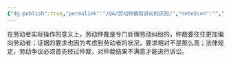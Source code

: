 ```yaml
---
{"dg-publish":true,"permalink":"/QA/劳动仲裁和诉讼的区别/","noteIcon":"","created":"2025-03-27T18:24:15.863+08:00"}
---
```


在劳动者实际操作的意义上，劳动仲裁是专门处理劳动纠纷的，仲裁委往往更加偏向劳动者；证据的要求也因为考虑到劳动者的状况，要求相对不是那么高；法律规定，劳动争议必须首先经过仲裁，对仲裁结果不满意才能进行诉讼。
